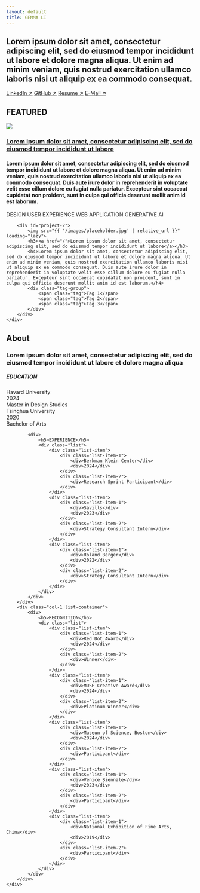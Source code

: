 ```yaml
---
layout: default
title: GEMMA LI
---
```


<section>
    <h2>Lorem ipsum dolor sit amet, consectetur adipiscing elit, sed do eiusmod tempor incididunt ut labore et dolore magna aliqua. Ut enim ad minim veniam, quis nostrud exercitation ullamco laboris nisi ut aliquip ex ea commodo consequat.</h2>
    <div class="button-group">
        <a class="button" href="/">LinkedIn ↗</a>
        <a class="button" href="/">GitHub ↗</a>
        <a class="button" href="/">Resume ↗</a>
        <a class="button" href="/">E-Mail ↗</a>
    </div>
</section>

<section id="featured">
    <h1>FEATURED</h1>
    <div class="project">
        <div id="project-1">
            <img src="{{ '/images/placeholder.jpg' | relative_url }}" loading="lazy">
            <h3><a href="{{ '/project/opus' | relative_url }}">Lorem ipsum dolor sit amet, consectetur adipiscing elit, sed do eiusmod tempor incididunt ut labore</a></h3>
            <h4>Lorem ipsum dolor sit amet, consectetur adipiscing elit, sed do eiusmod tempor incididunt ut labore et dolore magna aliqua. Ut enim ad minim veniam, quis nostrud exercitation ullamco laboris nisi ut aliquip ex ea commodo consequat. Duis aute irure dolor in reprehenderit in voluptate velit esse cillum dolore eu fugiat nulla pariatur. Excepteur sint occaecat cupidatat non proident, sunt in culpa qui officia deserunt mollit anim id est laborum.</h4>
            <div class="tag-group">
                <span class="tag">DESIGN</span>
                <span class="tag">USER EXPERIENCE</span>
                <span class="tag">WEB APPLICATION</span>
                <span class="tag">GENERATIVE AI</span>
            </div>
        </div>

        <div id="project-2"> 
            <img src="{{ '/images/placeholder.jpg' | relative_url }}" loading="lazy">
            <h3><a href="/">Lorem ipsum dolor sit amet, consectetur adipiscing elit, sed do eiusmod tempor incididunt ut labore</a></h3>
            <h4>Lorem ipsum dolor sit amet, consectetur adipiscing elit, sed do eiusmod tempor incididunt ut labore et dolore magna aliqua. Ut enim ad minim veniam, quis nostrud exercitation ullamco laboris nisi ut aliquip ex ea commodo consequat. Duis aute irure dolor in reprehenderit in voluptate velit esse cillum dolore eu fugiat nulla pariatur. Excepteur sint occaecat cupidatat non proident, sunt in culpa qui officia deserunt mollit anim id est laborum.</h4>
            <div class="tag-group">
                <span class="tag">Tag 1</span>
                <span class="tag">Tag 2</span>
                <span class="tag">Tag 3</span>
            </div>
        </div>
    </div>
</section>

<section id="about" class="about">
    <h1>About</h1>
    <h3>Lorem ipsum dolor sit amet, consectetur adipiscing elit, sed do eiusmod tempor incididunt ut labore et dolore magna aliqua</h3>
    <div class="col-2">
        <div class="col-1 list-container">
            <div>
                <h5>EDUCATION</h5>
                <div class="list">
                    <div class="list-item">
                        <div class="list-item-1">
                            <div>Havard University</div>
                            <div>2024</div>
                        </div>
                        <div class="list-item-2">
                            <div>Master in Design Studies</div>
                        </div>
                    </div>
                    <div class="list-item">
                        <div class="list-item-1">
                            <div>Tsinghua University</div>
                            <div>2020</div>
                        </div>
                        <div class="list-item-2">
                            <div>Bachelor of Arts</div>
                        </div>
                    </div>
                </div>
            </div>
            
            <div>
                <h5>EXPERIENCE</h5>
                <div class="list">
                    <div class="list-item">
                        <div class="list-item-1">
                            <div>Berkman Klein Center</div>
                            <div>2024</div>
                        </div>
                        <div class="list-item-2">
                            <div>Research Sprint Participant</div>
                        </div>
                    </div>
                    <div class="list-item">
                        <div class="list-item-1">
                            <div>Savills</div>
                            <div>2023</div>
                        </div>
                        <div class="list-item-2">
                            <div>Strategy Consultant Intern</div>
                        </div>
                    </div>
                    <div class="list-item">
                        <div class="list-item-1">
                            <div>Roland Berger</div>
                            <div>2022</div>
                        </div>
                        <div class="list-item-2">
                            <div>Strategy Consultant Intern</div>
                        </div>
                    </div>
                </div>
            </div>
        </div>
        <div class="col-1 list-container">
            <div>
                <h5>RECOGNITION</h5>
                <div class="list">
                    <div class="list-item">
                        <div class="list-item-1">
                            <div>Red Dot Award</div>
                            <div>2024</div>
                        </div>
                        <div class="list-item-2">
                            <div>Winner</div>
                        </div>
                    </div>
                    <div class="list-item">
                        <div class="list-item-1">
                            <div>MUSE Creative Award</div>
                            <div>2024</div>
                        </div>
                        <div class="list-item-2">
                            <div>Platinum Winner</div>
                        </div>
                    </div>
                    <div class="list-item">
                        <div class="list-item-1">
                            <div>Museum of Science, Boston</div>
                            <div>2024</div>
                        </div>
                        <div class="list-item-2">
                            <div>Participant</div>
                        </div>
                    </div>
                    <div class="list-item">
                        <div class="list-item-1">
                            <div>Venice Biennale</div>
                            <div>2023</div>
                        </div>
                        <div class="list-item-2">
                            <div>Participant</div>
                        </div>
                    </div>
                    <div class="list-item">
                        <div class="list-item-1">
                            <div>National Exhibition of Fine Arts, China</div>
                            <div>2019</div>
                        </div>
                        <div class="list-item-2">
                            <div>Participant</div>
                        </div>
                    </div>
                </div>
            </div>
        </div>
    </div>
</section>

<script>
    document.addEventListener("scroll", function() {
        const targetElements = [
            { id: "project-1", color: "#DFE8E6" },
            { id: "project-2", color: "#EBECFA" },
            { id: "about", color: "var(--background)" }
        ];

        let currentColor = "var(--background)";

        for (let i = 0; i < targetElements.length; i++) {
            const targetElement = document.getElementById(targetElements[i].id);
            const targetPosition = targetElement.getBoundingClientRect().top;

            if (targetPosition <= 240) {
                currentColor = targetElements[i].color;
            }
        }

        document.body.style.backgroundColor = currentColor;
    }); 
</script> 